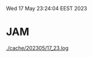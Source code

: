 Wed 17 May 23:24:04 EEST 2023
# JAM
<a href='./cache/202305/17_23.log'>./cache/202305/17_23.log</a>
